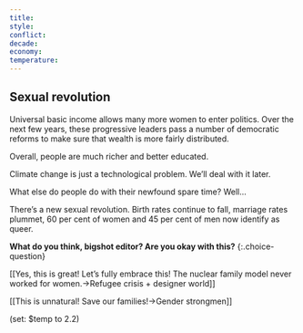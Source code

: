 ```yaml
---
title: 
style: 
conflict: 
decade: 
economy: 
temperature: 
---
```


## Sexual revolution


Universal basic income allows many more women to enter politics. Over the next few years, these progressive leaders pass a number of democratic reforms to make sure that wealth is more fairly distributed.

Overall, people are much richer and better educated.

Climate change is just a technological problem. We’ll deal with it later.

What else do people do with their newfound spare time? Well…

There’s a new sexual revolution. Birth rates continue to fall, marriage rates plummet, 60 per cent of women and 45 per cent of men now identify as queer.

**What do you think, bigshot editor? Are you okay with this?**
{:.choice-question}

[[Yes, this is great! Let’s fully embrace this! The nuclear family model never worked for women.->Refugee crisis + designer world]]

[[This is unnatural! Save our families!->Gender strongmen]]

(set: $temp to 2.2)
